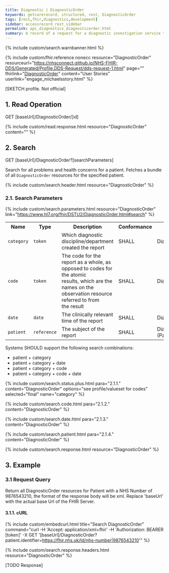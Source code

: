 ```yaml
---
title: Diagnostic | DiagnosticOrder
keywords: getcarerecord, structured, rest, DiagnosticOrder
tags: [rest,fhir,diagnostics,development]
sidebar: accessrecord_rest_sidebar
permalink: api_diagnostics_diagnosticorder.html
summary: A record of a request for a diagnostic investigation service to be performed.
---
```

{% include custom/search.warnbanner.html %}

{% include custom/fhir.reference.nonecc resource="DiagnosticOrder" resourceurl="https://nhsconnect.github.io/NHS-FHIR-DDS/Generated/Profile.DDS-Request/dds-request-1.html" page="" fhirlink="[DiagnosticOrder](https://www.hl7.org/fhir/DSTU2/DiagnosticOrder.html)" content="User Stories" userlink="engage_michaelsstory.html" %}

[SKETCH profile. Not official]

## 1. Read Operation ##

<div markdown="span" class="alert alert-success" role="alert">
GET [baseUrl]/DiagnosticOrder/[id]</div>

{% include custom/read.response.html resource="DiagnosticOrder" content="" %}

## 2. Search ##

<div markdown="span" class="alert alert-success" role="alert">
GET [baseUrl]/DiagnosticOrder?[searchParameters]</div>

Search for all problems and health concerns for a patient. Fetches a bundle of all `DiagnosticOrder` resources for the specified patient.

{% include custom/search.header.html resource="DiagnosticOrder" %}

### 2.1. Search Parameters ###

{% include custom/search.parameters.html resource="DiagnosticOrder"     link="https://www.hl7.org/fhir/DSTU2/DiagnosticOrder.html#search" %}

<table style="min-width:100%;width:100%">
<tr id="clinical">
    <th style="width:15%;">Name</th>
    <th style="width:15%;">Type</th>
    <th style="width:40%;">Description</th>
    <th style="width:5%;">Conformance</th>
    <th style="width:25%;">Path</th>
</tr>
<tr>
    <td><code class="highlighter-rouge">category</code></td>
    <td><code class="highlighter-rouge">token</code></td>
    <td>Which diagnostic discipline/department created the report</td>
    <td>SHALL</td>
    <td>DiagnosticOrder.category</td>
</tr>
<tr>
    <td><code class="highlighter-rouge">code</code></td>
    <td><code class="highlighter-rouge">token</code></td>
    <td>The code for the report as a whole, as opposed to codes for the atomic <br> results, which are the names on the observation resource referred to from <br> the result</td>
    <td>SHALL</td>
    <td>DiagnosticOrder.code</td>
</tr>
<tr>
    <td><code class="highlighter-rouge">date</code></td>
    <td><code class="highlighter-rouge">date</code></td>
    <td>The clinically relevant time of the report</td>
    <td>SHALL</td>
    <td>DiagnosticOrder.effective[x]</td>
</tr>
<tr>
    <td><code class="highlighter-rouge">patient</code></td>
    <td><code class="highlighter-rouge">reference</code></td>
    <td>The subject of the report</td>
    <td>SHALL</td>
    <td>DiagnosticOrder.subject <br> (Patient)</td>
</tr>
</table>

Systems SHOULD support the following search combinations:

* patient + category
* patient + category + date
* patient + category + code
* patient + category + code + date

{% include custom/search.status.plus.html para="2.1.1." content="DiagnosticOrder" options="see profile/valueset for codes" selected="final" name="category" %}

{% include custom/search.code.html para="2.1.2." content="DiagnosticOrder" %}

{% include custom/search.date.html para="2.1.3." content="DiagnosticOrder" %}

{% include custom/search.patient.html para="2.1.4." content="DiagnosticOrder" %}


{% include custom/search.response.html resource="DiagnosticOrder" %}

## 3. Example ##

### 3.1 Request Query ###

Return all DiagnosticOrder resources for Patient with a NHS Number of 9876543210, the format of the response body will be xml. Replace 'baseUrl' with the actual base Url of the FHIR Server.

#### 3.1.1. cURL ####

{% include custom/embedcurl.html title="Search DiagnosticOrder" command="curl -H 'Accept: application/xml+fhir' -H 'Authorization: BEARER [token]' -X GET  '[baseUrl]/DiagnosticOrder?patient.identifier=https://fhir.nhs.uk/Id/nhs-number|9876543210'" %}

{% include custom/search.response.headers.html resource="DiagnosticOrder" %}

[TODO Response]
